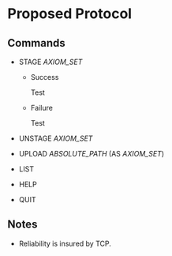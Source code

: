 # Proposed Protocol 

## Commands

- STAGE *AXIOM_SET*
  - Success

    Test

  - Failure

    Test

- UNSTAGE *AXIOM_SET*

- UPLOAD *ABSOLUTE_PATH* (AS *AXIOM_SET*)

- LIST

- HELP

- QUIT


## Notes
- Reliability is insured by TCP.
